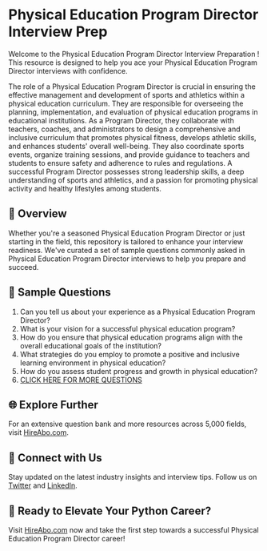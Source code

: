 # Physical Education Program Director Interview Prep

Welcome to the Physical Education Program Director Interview Preparation ! This resource is designed to help you ace your Physical Education Program Director interviews with confidence.

The role of a Physical Education Program Director is crucial in ensuring the effective management and development of sports and athletics within a physical education curriculum. They are responsible for overseeing the planning, implementation, and evaluation of physical education programs in educational institutions. As a Program Director, they collaborate with teachers, coaches, and administrators to design a comprehensive and inclusive curriculum that promotes physical fitness, develops athletic skills, and enhances students' overall well-being. They also coordinate sports events, organize training sessions, and provide guidance to teachers and students to ensure safety and adherence to rules and regulations. A successful Program Director possesses strong leadership skills, a deep understanding of sports and athletics, and a passion for promoting physical activity and healthy lifestyles among students.

## 🚀 Overview

Whether you're a seasoned Physical Education Program Director or just starting in the field, this repository is tailored to enhance your interview readiness. We've curated a set of sample questions commonly asked in Physical Education Program Director interviews to help you prepare and succeed.

## 📝 Sample Questions

1. Can you tell us about your experience as a Physical Education Program Director?
2. What is your vision for a successful physical education program?
3. How do you ensure that physical education programs align with the overall educational goals of the institution?
4. What strategies do you employ to promote a positive and inclusive learning environment in physical education?
5. How do you assess student progress and growth in physical education?
6. [CLICK HERE FOR MORE QUESTIONS](https://hireabo.com/job/15_4_5/Physical%20Education%20Program%20Director)

## 🌐 Explore Further

For an extensive question bank and more resources across 5,000 fields, visit [HireAbo.com](https://www.hireabo.com).

## 📱 Connect with Us

Stay updated on the latest industry insights and interview tips. Follow us on [Twitter](https://twitter.com/hireabo) and [LinkedIn](https://www.linkedin.com/in/hire-abo-3609972a8/).

## 🚀 Ready to Elevate Your Python Career?

Visit [HireAbo.com](https://www.hireabo.com) now and take the first step towards a successful Physical Education Program Director career!